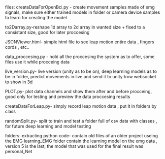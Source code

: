files: 
createDataForOpenBci.py - create movement samples made of emg signals, make sure either trained models in folder or camera device samples to learn for creating the model

to2Darray.py-reshape 1d array to 2d array in wanted size + fixed to a  consistant size, good for later proccesing

JSONViewer.html- simple html file to see leap motion entire data , fingers cords , etc..

data_proccesing.py - hold all the proccesing the system as to offer, some files use it while procceing data 

live_version.py- live version (unity as to be on), deep learning models as to be in folder,  predict movements in live and send it to unity trow websocket to show in 3d

PLOT.py- plot data channels and show them after and before procceing, good only for testing and preview the data proccesing results 

createDataForLeap.py- simply record leap motion data , put it in folders by class

randomSplit.py- split to train and test a folder full of csv data with classes , for future deep learning and model testing

folders:
extracting python code- contain old files of an older project useing the EMG
learning_EMG folder contain the learning model on the emg data , version 5 is the last, the model that was used for the final result was personal_Net

